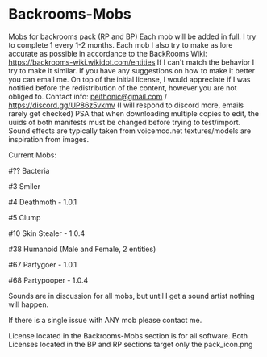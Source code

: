 # Backrooms-Mobs
Mobs for backrooms pack (RP and BP)
Each mob will be added in full. I try to complete 1 every 1-2 months. Each mob I also try to make as lore accurate as possible in accordance to the BackRooms Wiki: https://backrooms-wiki.wikidot.com/entities
If I can't match the behavior I try to make it similar. If you have any suggestions on how to make it better you can email me. 
On top of the initial license, I would appreciate if I was notified before the redistribution of the content, however you are not obliged to.
Contact info: peithonic@gmail.com / https://discord.gg/UP86z5vkmv (I will respond to discord more, emails rarely get checked)
PSA that when downloading multiple copies to edit, the uuids of both manifests must be changed before trying to test/import.
Sound effects are typically taken from voicemod.net textures/models are inspiration from images. 

Current Mobs:

#?? Bacteria 

#3 Smiler 

#4 Deathmoth - 1.0.1

#5 Clump 

#10 Skin Stealer - 1.0.4

#38 Humanoid (Male and Female, 2 entities)

#67 Partygoer - 1.0.1

#68 Partypooper - 1.0.4

Sounds are in discussion for all mobs, but until I get a sound artist nothing will happen. 

If there is a single issue with ANY mob please contact me.

License located in the Backrooms-Mobs section is for all software.
Both Licenses located in the BP and RP sections target only the pack_icon.png
